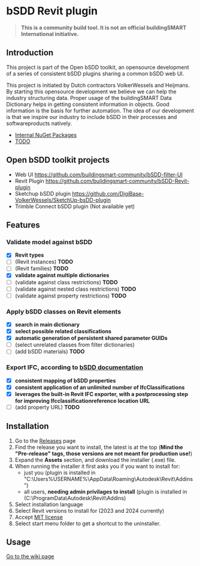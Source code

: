 # bSDD Revit plugin

> **This is a community build tool. It is not an official buildingSMART International initiative.**

## Introduction
This project is part of the Open bSDD toolkit, an opensource development of a series of consistent bSDD plugins sharing a common bSDD web UI.

This project is initiated by Dutch contractors VolkerWessels and Heijmans. By starting this opensource development we believe we can help the industry structuring data. Proper usage of the buildingSMART Data Dictionary helps in getting consistent information in objects. Good information is the basis for further automation. 
The idea of our development is that we inspire our industry to include bSDD in their processes and softwareproducts natively.

<!-- TOC -->
* [Internal NuGet Packages](#internal-nuget-packages)
* [TODO](#todo)
<!-- TOC -->

## Open bSDD toolkit projects
-	Web UI https://github.com/buildingsmart-community/bSDD-filter-UI
-	Revit Plugin https://github.com/buildingsmart-community/bSDD-Revit-plugin
-	Sketchup bSDD plugin https://github.com/DigiBase-VolkerWessels/SketchUp-bsDD-plugin
-	Trimble Connect bSDD plugin (Not available yet)

## Features
### Validate model against bSDD
- [x] **Revit types**
- [ ] (Revit instances) **TODO**
- [ ] (Revit families) **TODO**
- [x] **validate against multiple dictionaries**
- [ ] (validate against class restrictions) **TODO**
- [ ] (validate against nested class restrictions) **TODO**
- [ ] (validate against property restrictions) **TODO**
### Apply bSDD classes on Revit elements
- [x] **search in main dictionary**
- [x] **select possible related classifications**
- [x] **automatic generation of persistent shared parameter GUIDs**
- [ ] (select unrelated classes from filter dictionaries)
- [ ] (add bSDD materials) **TODO**
### Export IFC, according to [bSDD documentation](https://github.com/buildingSMART/bSDD/blob/master/Documentation/bSDD-IFC%20documentation.md)
- [x] **consistent mapping of bSDD properties**
- [x] **consistent application of an unlimited number of IfcClassifications**
- [x] **leverages the built-in Revit IFC exporter, with a postprocessing step for improving Ifcclassificationreference location URL**
- [ ] (add property URL) **TODO**

## Installation
1. Go to the [Releases](https://github.com/buildingsmart-community/bSDD-Revit-plugin/releases) page
2. Find the release you want to install, the latest is at the top (**Mind the "Pre-release" tags, those versions are not meant for production use!**)
3. Expand the **Assets** section, and download the installer (.exe) file.
4. When running the installer it first asks you if you want to install for:
   - just you (plugin is installed in "C:\Users\%USERNAME%\AppData\Roaming\Autodesk\Revit\Addins\")
   - all users, **needing admin privilages to install** (plugin is installed in (C:\ProgramData\Autodesk\Revit\Addins\)
6. Select installation language
7. Select Revit versions to install for (2023 and 2024 currently)
8. Accept [MIT license](https://github.com/buildingsmart-community/bSDD-Revit-plugin/blob/main/LICENSE)
9. Select start menu folder to get a shortcut to the uninstaller.

## Usage
[Go to the wiki page](https://github.com/buildingsmart-community/bSDD-Revit-plugin/wiki/)
